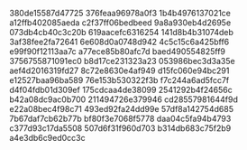 380de15587d47725
376feaa96978a0f3
1b4b4976137021ce
a12ffb402085aeda
c2f37ff06bedbeed
9a8a930eb4d2695e
073db4cb40c3c20b
619aacefc6316254
141d8b4b31074deb
3af38fee2fa72641
6e608d0a0748d942
4c5c15c6a425bff6
e99f90f12113aa7c
a77ece85b80afc7d
baed490554825ff9
3756755871091ec0
b8d17ce231323a23
053986bec3d3a35e
aef4d2016319fd27
8c72e8630e4af949
d15fc060e94bc291
e12527baa96ba589
76e153b530322f3b
f7c244a6ad5fcc7f
d4f04fdb01d309ef
175cdcaa4de38099
2541292b4f24656c
b42a08dc9ac0b700
211494726e379946
cd28557981644f9d
e22a08bec4f98c71
493ed92fa24dd99e
57df8a142754d685
7b67daf7cb62b77b
bf80f3e7068f5778
daa04c5fa94b4793
c377d93c17da5508
507d6f31f960d703
b314db683c75f2b9
a4e3db6c9ed0cc3c
